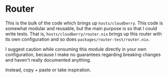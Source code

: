 # Router

This is the bulk of the code which brings up `hosts/cloudberry`. This code is somewhat modular and reusable, but the main purpose is so that I could write tests. That is, `hosts/cloudberry/router.nix` brings up this router with its own configuration and so does `packages/router-test/router.nix`.

I suggest caution while consuming this module directly in your own configuration, because I make no guarantees regarding breaking changes and haven't really documented anything.

Instead, copy + paste or take inspiration.